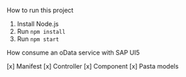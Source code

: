 How to run this project

1. Install Node.js
2. Run `npm install`
3. Run `npm start`

How consume an oData service with SAP UI5

[x] Manifest
[x] Controller
[x] Component
[x] Pasta models